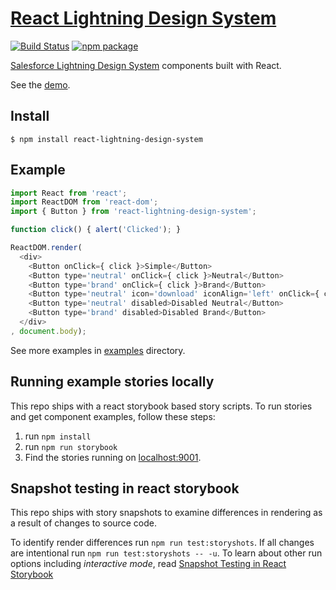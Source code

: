 # [React Lightning Design System](https://mashmatrix.github.io/react-lightning-design-system/)
[![Build Status](https://travis-ci.org/mashmatrix/react-lightning-design-system.svg?branch=master)](https://travis-ci.org/mashmatrix/react-lightning-design-system)
[![npm package](https://img.shields.io/npm/v/react-lightning-design-system.svg)](https://www.npmjs.org/package/react-lightning-design-system)


[Salesforce Lightning Design System](http://www.lightningdesignsystem.com/) components built with React.

See the [demo](https://mashmatrix.github.io/react-lightning-design-system/).


## Install

```
$ npm install react-lightning-design-system
```

## Example

```javascript
import React from 'react';
import ReactDOM from 'react-dom';
import { Button } from 'react-lightning-design-system';

function click() { alert('Clicked'); }

ReactDOM.render(
  <div>
    <Button onClick={ click }>Simple</Button>
    <Button type='neutral' onClick={ click }>Neutral</Button>
    <Button type='brand' onClick={ click }>Brand</Button>
    <Button type='neutral' icon='download' iconAlign='left' onClick={ click }>Icon #1</Button>
    <Button type='neutral' disabled>Disabled Neutral</Button>
    <Button type='brand' disabled>Disabled Brand</Button>
  </div>
, document.body);
```

See more examples in [examples](https://github.com/mashmatrix/react-lightning-design-system/tree/master/stories) directory.


## Running example stories locally

This repo ships with a react storybook based story scripts.
To run stories and get component examples, follow these steps:

1. run ```npm install```
2. run ```npm run storybook```
3. Find the stories running on [localhost:9001](http://localhost:9001).

## Snapshot testing in react storybook

This repo ships with story snapshots to examine differences in rendering as a result of changes to source code.

To identify render differences run ```npm run test:storyshots```.  If  all changes are intentional run ```npm run test:storyshots -- -u```.  To learn about other run options including *interactive mode*, read
[Snapshot Testing in React Storybook](https://voice.kadira.io/snapshot-testing-in-react-storybook-43b3b71cec4f)
